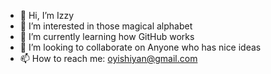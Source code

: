 - 👋 Hi, I’m Izzy
- 👀 I’m interested in those magical alphabet
- 🌱 I’m currently learning how GitHub works
- 💞️ I’m looking to collaborate on Anyone who has nice ideas
- 📫 How to reach me: oyishiyan@gmail.com

<!---
Oyishiyan/Oyishiyan is a ✨ special ✨ repository because its `README.md` (this file) appears on your GitHub profile.
You can click the Preview link to take a look at your changes.
--->
